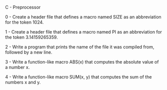 C - Preprocessor

0 - Create a header file that defines a macro named SIZE as an abbreviation for the token 1024.

1 - Create a header file that defines a macro named PI as an abbreviation for the token 3.14159265359.

2 - Write a program that prints the name of the file it was compiled from, followed by a new line.

3 - Write a function-like macro ABS(x) that computes the absolute value of a number x.

4 - Write a function-like macro SUM(x, y) that computes the sum of the numbers x and y.

